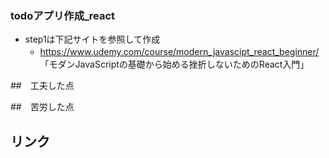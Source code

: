 ### todoアプリ作成_react
* step1は下記サイトを参照して作成
    * https://www.udemy.com/course/modern_javascipt_react_beginner/
    　「モダンJavaScriptの基礎から始める挫折しないためのReact入門」

##　工夫した点

##　苦労した点


## リンク

